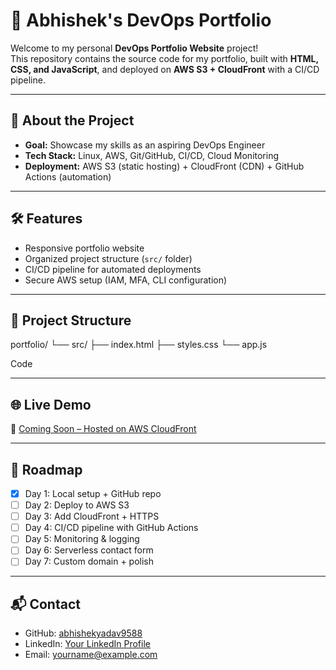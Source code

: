 # 🚀 Abhishek's DevOps Portfolio

Welcome to my personal **DevOps Portfolio Website** project!  
This repository contains the source code for my portfolio, built with **HTML, CSS, and JavaScript**, and deployed on **AWS S3 + CloudFront** with a CI/CD pipeline.

---

## 📌 About the Project
- **Goal:** Showcase my skills as an aspiring DevOps Engineer
- **Tech Stack:** Linux, AWS, Git/GitHub, CI/CD, Cloud Monitoring
- **Deployment:** AWS S3 (static hosting) + CloudFront (CDN) + GitHub Actions (automation)

---

## 🛠️ Features
- Responsive portfolio website
- Organized project structure (`src/` folder)
- CI/CD pipeline for automated deployments
- Secure AWS setup (IAM, MFA, CLI configuration)

---

## 📂 Project Structure
portfolio/
└── src/ 
     ├── index.html 
     ├── styles.css 
     └── app.js

Code 

---

## 🌐 Live Demo
🔗 [Coming Soon – Hosted on AWS CloudFront](#)

---

## 📖 Roadmap
- [x] Day 1: Local setup + GitHub repo
- [ ] Day 2: Deploy to AWS S3
- [ ] Day 3: Add CloudFront + HTTPS
- [ ] Day 4: CI/CD pipeline with GitHub Actions
- [ ] Day 5: Monitoring & logging
- [ ] Day 6: Serverless contact form
- [ ] Day 7: Custom domain + polish

---

## 📬 Contact
- GitHub: [abhishekyadav9588](https://github.com/abhishekyadav9588)
- LinkedIn: [Your LinkedIn Profile](#)
- Email: yourname@example.com
